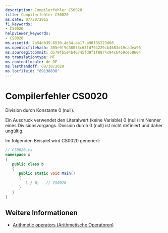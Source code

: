 ```yaml
---
description: Compilerfehler CS0020
title: Compilerfehler CS0020
ms.date: 07/20/2015
f1_keywords:
- CS0020
helpviewer_keywords:
- CS0020
ms.assetid: 7a54db39-6530-4e34-aa17-a90f85223d08
ms.openlocfilehash: 305e9f9d38053c63fd794229cb4683d49cadea96
ms.sourcegitcommit: d579fb5e4b46745fd0f1f8874c94c6469ce58604
ms.translationtype: MT
ms.contentlocale: de-DE
ms.lasthandoff: 08/30/2020
ms.locfileid: "89138838"
---
```

# <a name="compiler-error-cs0020"></a>Compilerfehler CS0020
Division durch Konstante 0 (null).  
  
 Ein Ausdruck verwendet den Literalwert (keine Variable) 0 (null) im Nenner eines Divisionsvorgangs. Division durch 0 (null) ist nicht definiert und daher ungültig.  
  
 Im folgenden Beispiel wird CS0020 generiert:  
  
```csharp  
// CS0020.cs  
namespace x  
{  
   public class b  
   {  
      public static void Main()  
      {  
         1 / 0;   // CS0020  
      }  
   }  
}  
```  
  
## <a name="see-also"></a>Weitere Informationen

- [Arithmetic operators (Arithmetische Operatoren)](../language-reference/operators/arithmetic-operators.md)
